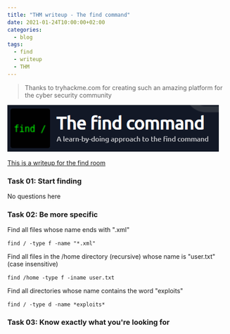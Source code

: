 ```yaml
---
title: "THM writeup - The find command"
date: 2021-01-24T10:00:00+02:00
categories:
  - blog
tags:
  - find
  - writeup
  - THM
---
```


>Thanks to tryhackme.com for creating such an amazing platform for the cyber security community

![](/assets/images/2021-01-24-13-28-56.png)

[This is a writeup for the find room](https://tryhackme.com/room/thefindcommand)

### Task 01: Start finding

No questions here

### Task 02: Be more specific

Find all files whose name ends with ".xml"

```
find / -type f -name "*.xml"
```


Find all files in the /home directory (recursive) whose name is "user.txt" (case insensitive)

```
find /home -type f -iname user.txt
```

Find all directories whose name contains the word "exploits"

```
find / -type d -name *exploits*
```


### Task 03: Know exactly what you're looking for

